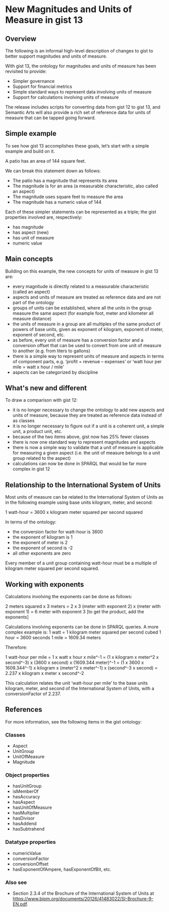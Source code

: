 # New Magnitudes and Units of Measure in gist 13

## Overview

The following is an informal high-level description of changes to gist to better support magnitudes and units of measure.

With gist 13, the ontology for magnitudes and units of measure has been revisited to provide:

- Simpler governance
- Support for financial metrics
- Simple standard ways to represent data involving units of measure
- Support for calculations involving units of measure

The release includes scripts for converting data from gist 12 to gist 13, and Semantic Arts will also provide a rich set of reference data for units of measure that can be tapped going forward.

## Simple example

To see how gist 13 accomplishes these goals, let’s start with a simple example and build on it.

A patio has an area of 144 square feet.

We can break this statement down as follows:

- The patio has a magnitude that represents its area
- The magnitude is for an area (a measurable characteristic, also called an aspect)
- The magnitude uses square feet to measure the area
- The magnitude has a numeric value of 144

Each of these simpler statements can be represented as a triple; the gist properties involved are, respectively:

- has magnitude
- has aspect (new)
- has unit of measure
- numeric value

## Main concepts

Building on this example, the new concepts for units of measure in gist 13 are:

- every magnitude is directly related to a measurable characteristic (called an aspect)
- aspects and units of measure are treated as reference data and are not part of the ontology
- groups of units can be established, where all the units in the group measure the same aspect (for example foot, meter and kilometer all measure distance)
- the units of measure in a group are all multiples of the same product of powers of base units, given as exponent of kilogram, exponent of meter, exponent of second, etc.
- as before, every unit of measure has a conversion factor and a conversion offset that can be used to convert from one unit of measure to another (e.g. from liters to gallons)
- there is a simple way to represent units of measure and aspects in terms of component parts, e.g. ‘profit = revenue – expenses’ or ‘watt hour per mile = watt x hour / mile’
- aspects can be categorized by discipline

## What's new and different

To draw a comparison with gist 12:

- it is no longer necessary to change the ontology to add new aspects and units of measure, because they are treated as reference data instead of as classes
- it is no longer necessary to figure out if a unit is a coherent unit, a simple unit, a product unit, etc.
- because of the two items above, gist now has 25% fewer classes
- there is now one standard way to represent magnitudes and aspects
- there is now a simple way to validate that a unit of measure is applicable for measuring a given aspect (i.e. the unit of measure belongs to a unit group related to the aspect)
- calculations can now be done in SPARQL that would be far more complex in gist 12

## Relationship to the International System of Units

Most units of measure can be related to the International System of Units as in the following example using base units kilogram, meter, and second:

1 watt-hour = 3600 x kilogram meter squared per second squared

In terms of the ontology:

- the conversion factor for watt-hour is 3600
- the exponent of kilogram is 1
- the exponent of meter is 2
- the exponent of second is -2
- all other exponents are zero

Every member of a unit group containing watt-hour must be a multiple of kilogram meter squared per second squared.

## Working with exponents

Calculations involving the exponents can be done as follows:

2 meters squared x 3 meters
= 2 x 3 (meter with exponent 2) x (meter with exponent 1)
= 6 meter with exponent 3    [to get the product, add the exponents]

Calculations involving exponents can be done in SPARQL queries. A more complex example is:
1 watt = 1 kilogram meter squared per second cubed
1 hour = 3600 seconds
1 mile = 1609.34 meters

Therefore:

1 watt-hour per mile
= 1 x watt x hour x mile^-1
= (1 x kilogram x meter^2 x second^-3) x (3600 x second) x (1609.344 meter)^-1
= (1 x 3600 x 1609.344^-1)  x kilogram x (meter^2 x meter^-1) x (second^-3 x second)
= 2.237 x kilogram x meter x second^-2

This calculation relates the unit ‘watt-hour per mile’ to the base units kilogram, meter, and second of the International System of Units, with a conversionFactor of 2.237.

## References

For more information, see the following items in the gist ontology:

### Classes

- Aspect
- UnitGroup
- UnitOfMeasure
- Magnitude

### Object properties

- hasUnitGroup
- isMemberOf
- hasAccuracy
- hasAspect
- hasUnitOfMeasure
- hasMultiplier
- hasDivisor
- hasAddend
- hasSubtrahend

### Datatype properties

- numericValue
- conversionFactor
- conversionOffset
- hasExponentOfAmpere, hasExponentOfBit, etc.

### Also see

- Section 2.3.4 of the Brochure of the International System of Units at <https://www.bipm.org/documents/20126/41483022/SI-Brochure-9-EN.pdf>.
